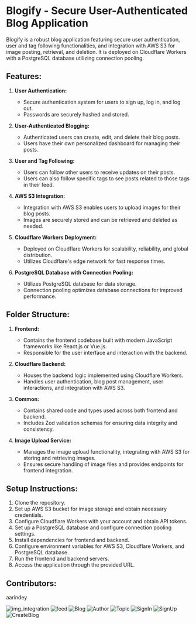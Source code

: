 # Blogify - Secure User-Authenticated Blog Application

Blogify is a robust blog application featuring secure user authentication, user and tag following functionalities, and integration with AWS S3 for image posting, retrieval, and deletion. It is deployed on Cloudflare Workers with a PostgreSQL database utilizing connection pooling.

## Features:

1. **User Authentication:**
   - Secure authentication system for users to sign up, log in, and log out.
   - Passwords are securely hashed and stored.

2. **User-Authenticated Blogging:**
   - Authenticated users can create, edit, and delete their blog posts.
   - Users have their own personalized dashboard for managing their posts.

3. **User and Tag Following:**
   - Users can follow other users to receive updates on their posts.
   - Users can also follow specific tags to see posts related to those tags in their feed.

4. **AWS S3 Integration:**
   - Integration with AWS S3 enables users to upload images for their blog posts.
   - Images are securely stored and can be retrieved and deleted as needed.

5. **Cloudflare Workers Deployment:**
   - Deployed on Cloudflare Workers for scalability, reliability, and global distribution.
   - Utilizes Cloudflare's edge network for fast response times.

6. **PostgreSQL Database with Connection Pooling:**
   - Utilizes PostgreSQL database for data storage.
   - Connection pooling optimizes database connections for improved performance.

## Folder Structure:

1. **Frontend:**
   - Contains the frontend codebase built with modern JavaScript frameworks like React.js or Vue.js.
   - Responsible for the user interface and interaction with the backend.

2. **Cloudflare Backend:**
   - Houses the backend logic implemented using Cloudflare Workers.
   - Handles user authentication, blog post management, user interactions, and integration with AWS S3.

3. **Common:**
   - Contains shared code and types used across both frontend and backend.
   - Includes Zod validation schemas for ensuring data integrity and consistency.

4. **Image Upload Service:**
   - Manages the image upload functionality, integrating with AWS S3 for storing and retrieving images.
   - Ensures secure handling of image files and provides endpoints for frontend integration.

## Setup Instructions:

1. Clone the repository.
2. Set up AWS S3 bucket for image storage and obtain necessary credentials.
3. Configure Cloudflare Workers with your account and obtain API tokens.
4. Set up a PostgreSQL database and configure connection pooling settings.
5. Install dependencies for frontend and backend.
6. Configure environment variables for AWS S3, Cloudflare Workers, and PostgreSQL database.
7. Run the frontend and backend servers.
8. Access the application through the provided URL.

## Contributors:
aarindey

![img_integration](https://github.com/aarindey/Blogify/assets/77115128/1afef786-1bf7-44ff-ab4d-3b8a0916cd32)
![feed](https://github.com/aarindey/Blogify/assets/77115128/4bd8c893-e0c2-44f6-9bae-56a161a491b8)
![Blog](https://github.com/aarindey/Storify/assets/77115128/550004fd-fd06-4570-bff1-8dc8f798ba04)
![Author](https://github.com/aarindey/Storify/assets/77115128/78b4d14a-dfb9-463d-b50b-271b018e4cf0)
![Topic](https://github.com/aarindey/Storify/assets/77115128/f78623e8-a5ab-4c5d-980c-e313c93ec685)
![SignIn](https://github.com/aarindey/Storify/assets/77115128/345aa0a5-3c72-4155-9fe4-73641249cefe)
![SignUp](https://github.com/aarindey/Storify/assets/77115128/4aefa3be-4393-46f2-8836-9d185376eb9e)
![CreateBlog](https://github.com/aarindey/Storify/assets/77115128/0685d3ba-c74d-4ae1-b0f3-ca2957d8b941)




